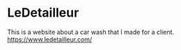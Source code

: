 # LeDetailleur
This is a website about a car wash that I made for a client. https://www.ledetailleur.com/
